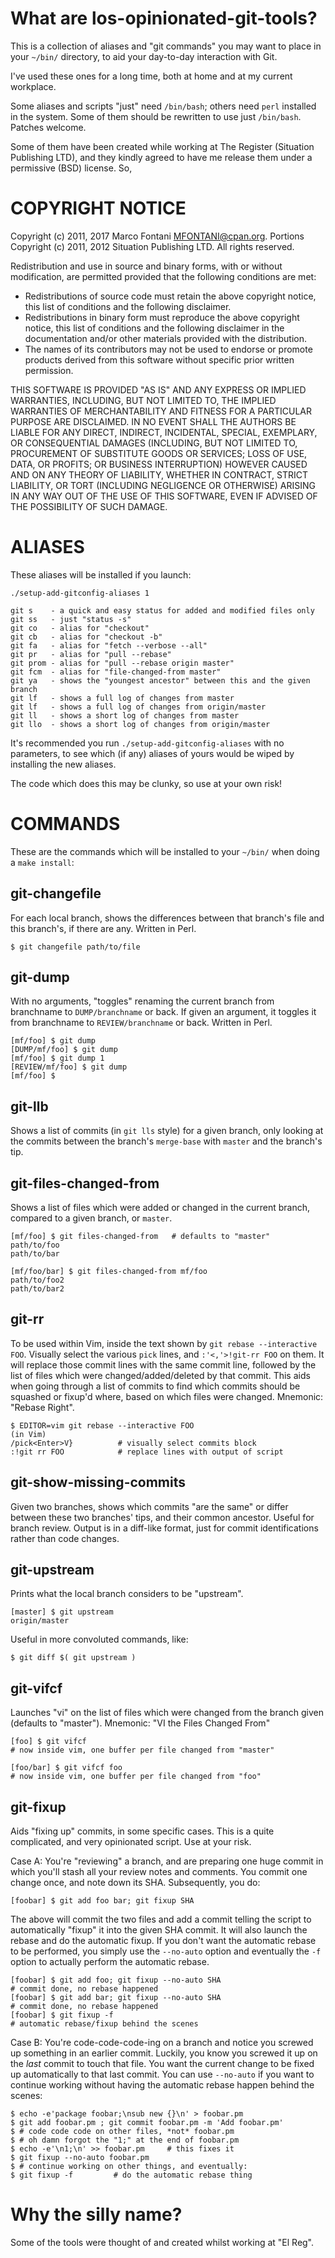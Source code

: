 # What are los-opinionated-git-tools?

This is a collection of aliases and "git commands" you may want to place in
your `~/bin/` directory, to aid your day-to-day interaction with Git.

I've used these ones for a long time, both at home and at my current workplace.

Some aliases and scripts "just" need `/bin/bash`; others need `perl` installed
in the system.  Some of them should be rewritten to use just `/bin/bash`.
Patches welcome.

Some of them have been created while working at The Register (Situation
Publishing LTD), and they kindly agreed to have me release them under a
permissive (BSD) license. So,

# COPYRIGHT NOTICE

Copyright (c) 2011, 2017 Marco Fontani <MFONTANI@cpan.org>. Portions Copyright (c) 2011, 2012 Situation Publishing LTD. All rights reserved.

Redistribution and use in source and binary forms, with or without modification, are permitted provided that the following conditions are met:
* Redistributions of source code must retain the above copyright notice, this list of conditions and the following disclaimer.
* Redistributions in binary form must reproduce the above copyright notice, this list of conditions and the following disclaimer in the documentation and/or other materials provided with the distribution.
* The names of its contributors may not be used to endorse or promote products derived from this software without specific prior written permission.

THIS SOFTWARE IS PROVIDED "AS IS" AND ANY EXPRESS OR IMPLIED WARRANTIES,
INCLUDING, BUT NOT LIMITED TO, THE IMPLIED WARRANTIES OF MERCHANTABILITY AND
FITNESS FOR A PARTICULAR PURPOSE ARE DISCLAIMED.  IN NO EVENT SHALL THE AUTHORS
BE LIABLE FOR ANY DIRECT, INDIRECT, INCIDENTAL, SPECIAL, EXEMPLARY, OR
CONSEQUENTIAL DAMAGES (INCLUDING, BUT NOT LIMITED TO, PROCUREMENT OF SUBSTITUTE
GOODS OR SERVICES; LOSS OF USE, DATA, OR PROFITS; OR BUSINESS INTERRUPTION)
HOWEVER CAUSED AND ON ANY THEORY OF LIABILITY, WHETHER IN CONTRACT, STRICT
LIABILITY, OR TORT (INCLUDING NEGLIGENCE OR OTHERWISE) ARISING IN ANY WAY OUT
OF THE USE OF THIS SOFTWARE, EVEN IF ADVISED OF THE POSSIBILITY OF SUCH DAMAGE.

# ALIASES

These aliases will be installed if you launch:

    ./setup-add-gitconfig-aliases 1

    git s    - a quick and easy status for added and modified files only
    git ss   - just "status -s"
    git co   - alias for "checkout"
    git cb   - alias for "checkout -b"
    git fa   - alias for "fetch --verbose --all"
    git pr   - alias for "pull --rebase"
    git prom - alias for "pull --rebase origin master"
    git fcm  - alias for "file-changed-from master"
    git ya   - shows the "youngest ancestor" between this and the given branch
    git lf   - shows a full log of changes from master
    git lf   - shows a full log of changes from origin/master
    git ll   - shows a short log of changes from master
    git llo  - shows a short log of changes from origin/master

It's recommended you run `./setup-add-gitconfig-aliases` with no parameters, to
see which (if any) aliases of yours would be wiped by installing the new
aliases.

The code which does this may be clunky, so use at your own risk!

# COMMANDS

These are the commands which will be installed to your `~/bin/` when doing a
`make install`:

## git-changefile

For each local branch, shows the differences between that branch's file and this
branch's, if there are any. Written in Perl.

    $ git changefile path/to/file

## git-dump

With no arguments, "toggles" renaming the current branch from branchname to
`DUMP/branchname` or back. If given an argument, it toggles it from branchname
to `REVIEW/branchname` or back. Written in Perl.

    [mf/foo] $ git dump
    [DUMP/mf/foo] $ git dump
    [mf/foo] $ git dump 1
    [REVIEW/mf/foo] $ git dump
    [mf/foo] $

## git-llb

Shows a list of commits (in `git lls` style) for a given branch, only looking
at the commits between the branch's `merge-base` with `master` and the branch's
tip.

## git-files-changed-from

Shows a list of files which were added or changed in the current branch,
compared to a given branch, or `master`.

    [mf/foo] $ git files-changed-from   # defaults to "master"
    path/to/foo
    path/to/bar

    [mf/foo/bar] $ git files-changed-from mf/foo
    path/to/foo2
    path/to/bar2

## git-rr

To be used within Vim, inside the text shown by `git rebase --interactive FOO`.
Visually select the various `pick` lines, and `:'<,'>!git-rr FOO` on them.
It will replace those commit lines with the same commit line, followed by the
list of files which were changed/added/deleted by that commit. This aids when
going through a list of commits to find which commits should be squashed or
fixup'd where, based on which files were changed. Mnemonic: "Rebase Right".

    $ EDITOR=vim git rebase --interactive FOO
    (in Vim)
    /pick<Enter>V}          # visually select commits block
    :!git rr FOO            # replace lines with output of script

## git-show-missing-commits

Given two branches, shows which commits "are the same" or differ between these
two branches' tips, and their common ancestor. Useful for branch review.
Output is in a diff-like format, just for commit identifications rather than
code changes.

## git-upstream

Prints what the local branch considers to be "upstream".

    [master] $ git upstream
    origin/master

Useful in more convoluted commands, like:

    $ git diff $( git upstream )

## git-vifcf

Launches "vi" on the list of files which were changed from the branch given
(defaults to "master"). Mnemonic: "VI the Files Changed From"

    [foo] $ git vifcf
    # now inside vim, one buffer per file changed from "master"

    [foo/bar] $ git vifcf foo
    # now inside vim, one buffer per file changed from "foo"

## git-fixup

Aids "fixing up" commits, in some specific cases. This is a quite complicated,
and very opinionated script. Use at your risk.

Case A: You're "reviewing" a branch, and are preparing one huge commit in which
you'll stash all your review notes and comments. You commit one change once,
and note down its SHA. Subsequently, you do:

    [foobar] $ git add foo bar; git fixup SHA

The above will commit the two files and add a commit telling the script to
automatically "fixup" it into the given SHA commit. It will also launch the
rebase and do the automatic fixup. If you don't want the automatic rebase to be
performed, you simply use the `--no-auto` option and eventually the `-f` option
to actually perform the automatic rebase.

    [foobar] $ git add foo; git fixup --no-auto SHA
    # commit done, no rebase happened
    [foobar] $ git add bar; git fixup --no-auto SHA
    # commit done, no rebase happened
    [foobar] $ git fixup -f
    # automatic rebase/fixup behind the scenes

Case B: You're code-code-code-ing on a branch and notice you screwed up
something in an earlier commit. Luckily, you know you screwed it up on the
*last* commit to touch that file. You want the current change to be fixed up
automatically to that last commit. You can use `--no-auto` if you want to
continue working without having the automatic rebase happen behind the scenes:

    $ echo -e'package foobar;\nsub new {}\n' > foobar.pm
    $ git add foobar.pm ; git commit foobar.pm -m 'Add foobar.pm'
    $ # code code code on other files, *not* foobar.pm
    $ # oh damn forgot the "1;" at the end of foobar.pm
    $ echo -e'\n1;\n' >> foobar.pm     # this fixes it
    $ git fixup --no-auto foobar.pm
    $ # continue working on other things, and eventually:
    $ git fixup -f         # do the automatic rebase thing

# Why the silly name?

Some of the tools were thought of and created whilst working at "El Reg".
